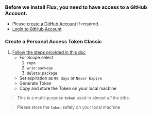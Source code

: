 
### Before we install Flux, you need to have access to a GitHub Account.
- Please [create a GitHub Account](https://github.com/signup) if required.
- [Login to GitHub Account](https://github.com/login)


### Create a Personal Access Token Classic
1. [Follow the steps provided in this doc](https://docs.github.com/en/authentication/keeping-your-account-and-data-secure/creating-a-personal-access-token#creating-a-personal-access-token-classic)
	- For Scope select 
		1. `repo`
		2. `wrie:package`
		3. `delete:package`
	- Set expiration as `90 days` or `Never Expire`
	- Generate Token
	- Copy and store the Token on your local machine

> This is a multi-purpose **`token`** used in almost *all the labs*.

> Please store the **`token`** safely on your local machine